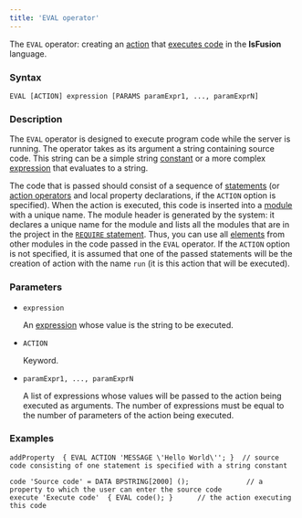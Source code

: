 ```yaml
---
title: 'EVAL operator'
---
```


The `EVAL` operator: creating an [action](Actions.md) that [executes code](Eval_EVAL_.md) in the **lsFusion** language.

### Syntax

    EVAL [ACTION] expression [PARAMS paramExpr1, ..., paramExprN]

### Description

The `EVAL` operator is designed to execute program code while the server is running. The operator takes as its argument a string containing source code. This string can be a simple string [constant](Constant.md) or a more complex [expression](Expression.md) that evaluates to a string.

The code that is passed should consist of a sequence of [statements](Instructions.md) (or [action operators](Оperators.md) and local property declarations, if the `ACTION` option is specified). When the action is executed, this code is inserted into a [module](Modules.md) with a unique name. The module header is generated by the system: it declares a unique name for the module and lists all the modules that are in the project in the [`REQUIRE` statement](Module_header.md). Thus, you can use all [elements](Element_identification.md) from other modules in the code passed in the `EVAL` operator. If the `ACTION` option is not specified, it is assumed that one of the passed statements will be the creation of action with the name `run` (it is this action that will be executed).

### Parameters

- `expression`

    An [expression](Expression.md) whose value is the string to be executed.

- `ACTION`

    Keyword.

- `paramExpr1, ..., paramExprN`

    A list of expressions whose values will be passed to the action being executed as arguments. The number of expressions must be equal to the number of parameters of the action being executed.

### Examples

```lsf
addProperty  { EVAL ACTION 'MESSAGE \'Hello World\''; }  // source code consisting of one statement is specified with a string constant

code 'Source code' = DATA BPSTRING[2000] ();              // a property to which the user can enter the source code
execute 'Execute code'  { EVAL code(); }      // the action executing this code
```
